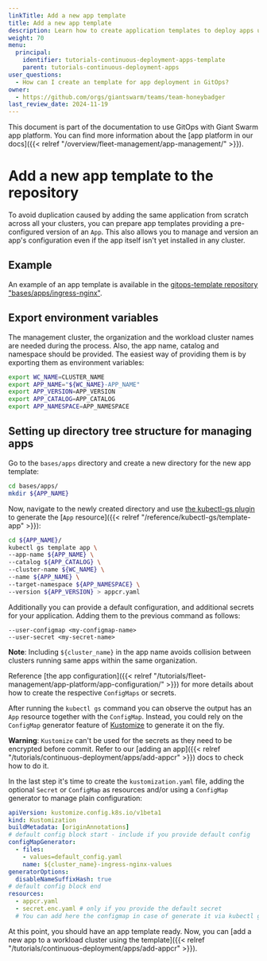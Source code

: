 ```yaml
---
linkTitle: Add a new app template
title: Add a new app template
description: Learn how to create application templates to deploy apps using GitOps.
weight: 70
menu:
  principal:
    identifier: tutorials-continuous-deployment-apps-template
    parent: tutorials-continuous-deployment-apps
user_questions:
  - How can I create an template for app deployment in GitOps?
owner:
  - https://github.com/orgs/giantswarm/teams/team-honeybadger
last_review_date: 2024-11-19
---
```


This document is part of the documentation to use GitOps with Giant Swarm app platform. You can find more information about the [app platform in our docs]({{< relref "/overview/fleet-management/app-management/" >}}).

# Add a new app template to the repository

To avoid duplication caused by adding the same application from scratch across all your clusters, you can prepare app templates providing a pre-configured version of an `App`. This also allows you to manage and version an app's configuration even if the app itself isn't yet installed in any cluster.

## Example

An example of an app template is available in the [gitops-template repository "bases/apps/ingress-nginx"](https://github.com/giantswarm/gitops-template/tree/main/bases/apps/ingress-nginx).

## Export environment variables

The management cluster, the organization and the workload cluster names are needed during the process. Also, the app name, catalog and namespace should be provided. The easiest way of providing them is by exporting them as environment variables:

```sh
export WC_NAME=CLUSTER_NAME
export APP_NAME="${WC_NAME}-APP_NAME"
export APP_VERSION=APP_VERSION
export APP_CATALOG=APP_CATALOG
export APP_NAMESPACE=APP_NAMESPACE
```

## Setting up directory tree structure for managing apps

Go to the `bases/apps` directory and create a new directory for the new app template:

```sh
cd bases/apps/
mkdir ${APP_NAME}
```

Now, navigate to the newly created directory and use [the kubectl-gs plugin](https://github.com/giantswarm/kubectl-gs) to generate the [`App` resource]({{< relref "/reference/kubectl-gs/template-app" >}}):

```sh
cd ${APP_NAME}/
kubectl gs template app \
--app-name ${APP_NAME} \
--catalog ${APP_CATALOG} \
--cluster-name ${WC_NAME} \
--name ${APP_NAME} \
--target-namespace ${APP_NAMESPACE} \
--version ${APP_VERSION} > appcr.yaml
```

Additionally you can provide a default configuration, and additional secrets for your application. Adding them to the previous command as follows:

```text
--user-configmap <my-configmap-name>
--user-secret <my-secret-name>
```

__Note__: Including `${cluster_name}` in the app name avoids collision between clusters running same apps within the same organization.

Reference [the app configuration]({{< relref "/tutorials/fleet-management/app-platform/app-configuration/" >}}) for more details about how to create the respective `ConfigMaps` or secrets.

After running the `kubectl gs` command you can observe the output has an `App` resource together with the `ConfigMap`. Instead, you could rely on the `ConfigMap` generator feature of [Kustomize](https://kubernetes.io/docs/tasks/manage-kubernetes-objects/kustomization/#generating-resources) to generate it on the fly.

__Warning__: `Kustomize` can't be used for the secrets as they need to be encrypted before commit. Refer to our [adding an app]({{< relref "/tutorials/continuous-deployment/apps/add-appcr" >}}) docs to check how to do it.

In the last step it's time to create the `kustomization.yaml` file, adding the optional `Secret` or `ConfigMap` as resources and/or using a `ConfigMap` generator to manage plain configuration:

```yaml
apiVersion: kustomize.config.k8s.io/v1beta1
kind: Kustomization
buildMetadata: [originAnnotations]
# default config block start - include if you provide default config
configMapGenerator:
  - files:
    - values=default_config.yaml
    name: ${cluster_name}-ingress-nginx-values
generatorOptions:
  disableNameSuffixHash: true
# default config block end
resources:
  - appcr.yaml
  - secret.enc.yaml # only if you provide the default secret
  # You can add here the configmap in case of generate it via kubectl gs command or manually
```

At this point, you should have an app template ready. Now, you can [add a new app to a workload cluster using the template]({{< relref "/tutorials/continuous-deployment/apps/add-appcr" >}}).
